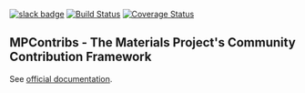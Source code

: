 [![slack badge](https://mpcontribs-slackin.herokuapp.com/badge.svg)](https://mpcontribs-slackin.herokuapp.com/)
[![Build Status](https://travis-ci.org/materialsproject/MPContribs.svg?branch=master)](https://travis-ci.org/materialsproject/MPContribs)
[![Coverage Status](https://coveralls.io/repos/materialsproject/MPContribs/badge.svg?branch=master&service=github)](https://coveralls.io/github/materialsproject/MPContribs?branch=master)

MPContribs - The Materials Project's Community Contribution Framework
---------------------------------------------------------------------

See [official documentation](https://pythonhosted.org/mpcontribs).
